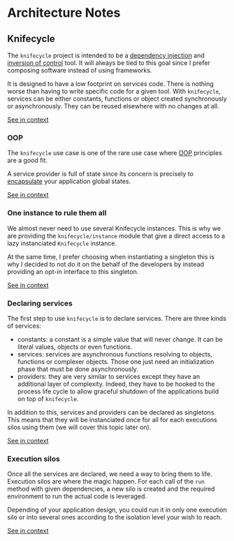 <!--
# This file is automatically generated by the `jsarch`
# module. Do not change it elsewhere, changes would
# be overriden.
-->
# Architecture Notes



## Knifecycle

The `knifecycle` project is intended to be a [dependency
 injection](https://en.wikipedia.org/wiki/Dependency_injection)
 and [inversion of control](https://en.wikipedia.org/wiki/Inversion_of_control)
 tool. It will always be tied to this goal since I prefer
 composing software instead of using frameworks.

It is designed to have a low footprint on services code.
 There is nothing worse than having to write specific code for
 a given tool. With `knifecycle`, services can be either constants,
 functions or object created synchronously or asynchronously. They
 can be reused elsewhere with no changes at all.

[See in context](./src/index.js#L24-L37)



### OOP

The `knifecycle` use case is one of the rare use case where
 [OOP](https://en.wikipedia.org/wiki/Object-oriented_programming)
 principles are a good fit.

A service provider is full of state since its concern is
 precisely to
 [encapsulate](https://en.wikipedia.org/wiki/Encapsulation_(computer_programming))
 your application global states.

[See in context](./src/index.js#L39-L48)



### One instance to rule them all

We almost never need to use several Knifecycle instances.
 This is why we are providing the `knifecycle/instance`
 module that give a direct access to a lazy instanciated
 `Knifecycle` instance.

At the same time, I prefer choosing when instantiating a
 singleton this is why I decided to not do it on the behalf
 of the developers by instead providing an opt-in interface
 to this singleton.

[See in context](./src/instance.js#L1-L12)



### Declaring services

The first step to use `knifecycle` is to declare
   services. There are three kinds of services:
  - constants: a constant is a simple value that will
   never change. It can be literal values, objects
   or even functions.
  - services: services are asynchronous functions
   resolving to objects, functions or complexer
   objects. Those one just need an initialization
   phase that must be done asynchronously.
  - providers: they are very similar to services
   except they have an additional layer of
   complexity. Indeed, they have to be hooked
   to the process life cycle to allow graceful
   shutdown of the applications build on top of
   `knifecycle`.

   In addition to this, services and providers can
    be declared as singletons. This means that they
    will be instanciated once for all for each
    executions silos using them (we will cover this
    topic later on).

[See in context](./src/index.js#L79-L102)



### Execution silos

Once all the services are declared, we need a way to bring
   them to life. Execution silos are where the magic happen.
   For each call of the `run` method with given dependencies,
   a new silo is created and the required environment to
   run the actual code is leveraged.

  Depending of your application design, you could run it
   in only one execution silo or into several ones
   according to the isolation level your wish to reach.

[See in context](./src/index.js#L394-L404)

